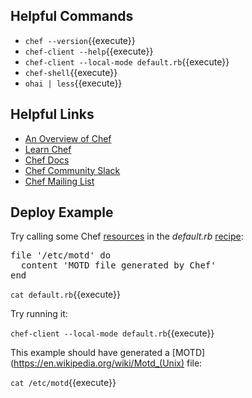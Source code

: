 ## Helpful Commands

- `chef --version`{{execute}}
- `chef-client --help`{{execute}}
- `chef-client --local-mode default.rb`{{execute}}
- `chef-shell`{{execute}}
- `ohai | less`{{execute}}

## Helpful Links

- [An Overview of Chef](https://docs.chef.io/chef_overview.html)
- [Learn Chef](https://learn.chef.io)
- [Chef Docs](https://docs.chef.io)
- [Chef Community Slack](https://community-slack.chef.io)
- [Chef Mailing List](https://discourse.chef.io)

## Deploy Example

Try calling some Chef [resources](https://docs.chef.io/resource.html) in the *default.rb* [recipe](https://docs.chef.io/recipes.html):

<pre class="file" data-filename="default.rb" data-target="replace">
file '/etc/motd' do
  content 'MOTD file generated by Chef'
end
</pre>

`cat default.rb`{{execute}}

Try running it:

`chef-client --local-mode default.rb`{{execute}}

This example should have generated a [MOTD](https://en.wikipedia.org/wiki/Motd_(Unix) file:

`cat /etc/motd`{{execute}}
